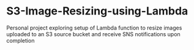 # S3-Image-Resizing-using-Lambda
Personal project exploring setup of Lambda function to resize images uploaded to an S3 source bucket and receive SNS notifications upon completion
